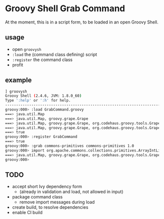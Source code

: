 # Groovy Shell Grab Command

At the moment, this is in a script form, to be loaded in an open Groovy Shell.

## usage

- open `groovysh`
- `:load` the (command class defining) script
- `:register` the command class
- profit

## example

```sh
] groovysh
Groovy Shell (2.4.6, JVM: 1.8.0_60)
Type ':help' or ':h' for help.
-------------------------------------------------------------------------------------------------------
groovy:000> :load GrabCommand.groovy
===> java.util.Map
===> java.util.Map, groovy.grape.Grape
===> java.util.Map, groovy.grape.Grape, org.codehaus.groovy.tools.GrapeUtil
===> java.util.Map, groovy.grape.Grape, org.codehaus.groovy.tools.GrapeUtil, org.codehaus.groovy.tools.shell.*
===> true
groovy:000> :register GrabCommand
===> true
groovy:000> :grab commons-primitives commons-primitives 1.0
groovy:000> import org.apache.commons.collections.primitives.ArrayIntList
===> java.util.Map, groovy.grape.Grape, org.codehaus.groovy.tools.GrapeUtil, org.codehaus.groovy.tools.shell.*, org.apache.commons.collections.primitives.ArrayIntList
groovy:000>
```

## TODO

- accept short Ivy dependency form
    - (already in validation and load, not allowed in input)
- package command class
    - remove import messages during load
- create build, to resolve dependencies
- enable CI build

